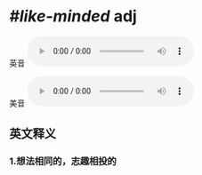 # ***\#like-minded*** adj
英音
<audio src="./media/like-minded1_AAC.aac" controls="controls"></audio>

美音
<audio src="./media/like-minded2_AAC.aac" controls="controls"></audio>



  

英文释义
---
### 1.**想法相同的，志趣相投的**  


